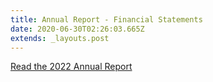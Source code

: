 ```yaml
---
title: Annual Report - Financial Statements
date: 2020-06-30T02:26:03.665Z
extends: _layouts.post
---
```

[Read the 2022 Annual Report](https://res.cloudinary.com/whanganuihigh/image/upload/v1684985719/Financial%20Statements/WHS_2022_Audited_Annual_Report.pdf)